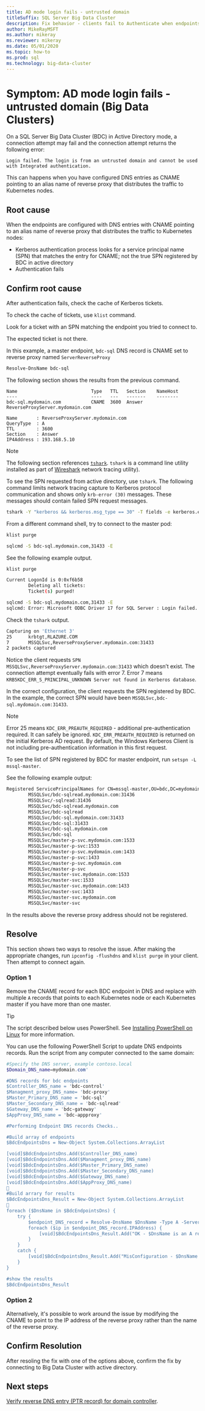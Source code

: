 ```yaml
---
title: AD mode login fails - untrusted domain
titleSuffix: SQL Server Big Data Cluster
description: Fix behavior - clients fail to Authenticate when endpoints DNS entries are configures as CNAME pointing to an alias name.
author: MikeRayMSFT
ms.author: mikeray
ms.reviewer: mikeray
ms.date: 05/01/2020
ms.topic: how-to
ms.prod: sql
ms.technology: big-data-cluster
---
```


# Symptom: AD mode login fails - untrusted domain (Big Data Clusters)

On a SQL Server Big Data Cluster (BDC) in Active Directory mode, a connection attempt may fail and the connection attempt returns the following error:

`Login failed. The login is from an untrusted domain and cannot be used with Integrated authentication.`

This can happens when you have configured DNS entries as CNAME pointing to an alias name of reverse proxy that distributes the traffic to Kubernetes nodes.

## Root cause

When the endpoints are configured with DNS entries with CNAME pointing to an alias name of reverse proxy that distributes the traffic to Kubernetes nodes:

- Kerberos authentication process looks for a service principal name (SPN) that matches the entry for CNAME; not the true SPN registered by BDC in active directory
- Authentication fails 

## Confirm root cause

After authentication fails, check the cache of Kerberos tickets. 

To check the cache of tickets, use `klist` command. 

Look for a ticket with an SPN matching the endpoint you tried to connect to.

The expected ticket is not there.

In this example, a master endpoint, `bdc-sql` DNS record is CNAME set to reverse proxy named `ServerReverseProxy`

```PowerShell
Resolve-DnsName bdc-sql
```

The following section shows the results from the previous command.

```
Name                           Type   TTL   Section    NameHost
----                           ----   ---   -------    --------
bdc-sql.mydomain.com           CNAME  3600  Answer     ReverseProxyServer.mydomain.com

Name       : ReverseProxyServer.mydomain.com
QueryType  : A
TTL        : 3600
Section    : Answer
IP4Address : 193.168.5.10
```

>[!NOTE]
>The following section references  [`tshark`](https://www.wireshark.org/docs/man-pages/tshark.html). `tshark` is a command line utility installed as part of [Wireshark](https://www.wireshark.org/docs/) network tracing utility).

To see the SPN requested from active directory, use `tshark`. The following command limits network tracing capture to Kerberos protocol communication and shows only `krb-error (30)` messages. These messages should contain failed SPN request messages.

```bash
tshark -Y "kerberos && kerberos.msg_type == 30" -T fields -e kerberos.error_code -e kerberos.SNameString
```

From a different command shell, try to connect to the master pod:

```bash
klist purge

sqlcmd -S bdc-sql.mydomain.com,31433 -E
```

See the following example output.

```bash
klist purge

Current LogonId is 0:0xf6b58
        Deleting all tickets:
        Ticket(s) purged!

sqlcmd -S bdc-sql.mydomain.com,31433 -E
sqlcmd: Error: Microsoft ODBC Driver 17 for SQL Server : Login failed. The login is from an untrusted domain and cannot be used with Integrated authentication.
```

Check the `tshark` output. 

```bash
Capturing on 'Ethernet 3'
25      krbtgt,RLAZURE.COM
7       MSSQLSvc,ReverseProxyServer.mydomain.com:31433
2 packets captured
```

Notice the client requests `SPN MSSQLSvc,ReverseProxyServer.mydomain.com:31433` which doesn’t exist. The connection attempt eventually fails with error 7. Error 7 means `KRB5KDC_ERR_S_PRINCIPAL_UNKNOWN Server not found in Kerberos database`.

In the correct configuration, the client requests the SPN registered by BDC. In the example, the correct SPN would have been `MSSQLSvc,bdc-sql.mydomain.com:31433`.

>[!NOTE]
>Error 25 means `KDC_ERR_PREAUTH_REQUIRED` - additional pre-authentication required. It can safely be ignored. `KDC_ERR_PREAUTH_REQUIRED` is returned on the initial Kerberos AD request. By default, the Windows Kerberos Client is not including pre-authentication information in this first request.

To see the list of SPN registered by BDC for master endpoint, run `setspn -L mssql-master`. 

See the following example output:

```bash
Registered ServicePrincipalNames for CN=mssql-master,OU=bdc,DC=mydomain,DC=com:
        MSSQLSvc/bdc-sqlread.mydomain.com:31436
        MSSQLSvc/-sqlread:31436
        MSSQLSvc/bdc-sqlread.mydomain.com
        MSSQLSvc/bdc-sqlread
        MSSQLSvc/bdc-sql.mydomain.com:31433
        MSSQLSvc/bdc-sql:31433
        MSSQLSvc/bdc-sql.mydomain.com
        MSSQLSvc/bdc-sql
        MSSQLSvc/master-p-svc.mydomain.com:1533
        MSSQLSvc/master-p-svc:1533
        MSSQLSvc/master-p-svc.mydomain.com:1433
        MSSQLSvc/master-p-svc:1433
        MSSQLSvc/master-p-svc.mydomain.com
        MSSQLSvc/master-p-svc
        MSSQLSvc/master-svc.mydomain.com:1533
        MSSQLSvc/master-svc:1533
        MSSQLSvc/master-svc.mydomain.com:1433
        MSSQLSvc/master-svc:1433
        MSSQLSvc/master-svc.mydomain.com
        MSSQLSvc/master-svc
```

In the results above the reverse proxy address should not be registered.

## Resolve

This section shows two ways to resolve the issue. After making the appropriate changes, run `ipconfig -flushdns` and `klist purge` in your client. Then attempt to connect again.

### Option 1

Remove the CNAME record for each BDC endpoint in DNS and replace with multiple `A` records that points to each Kubernetes node or each Kubernetes master if you have more than one master.

>[!TIP]
>The script described below uses PowerShell. See [Installing PowerShell on Linux](/powershell/scripting/install/installing-powershell-core-on-linux) for more information.

You can use the following PowerShell Script to update DNS endpoints records. Run the script from any computer connected to the same domain:

```powershell
#Specify the DNS server, example contoso.local
$Domain_DNS_name=mydomain.com'

#DNS records for bdc endpoints
$Controller_DNS_name = 'bdc-control'
$Managment_proxy_DNS_name= 'bdc-proxy'
$Master_Primary_DNS_name = 'bdc-sql'
$Master_Secondary_DNS_name = 'bdc-sqlread'
$Gateway_DNS_name = 'bdc-gateway'
$AppProxy_DNS_name = 'bdc-appproxy'

#Performing Endpoint DNS records Checks..

#Build array of endpoints 
$BdcEndpointsDns = New-Object System.Collections.ArrayList

[void]$BdcEndpointsDns.Add($Controller_DNS_name)
[void]$BdcEndpointsDns.Add($Managment_proxy_DNS_name)
[void]$BdcEndpointsDns.Add($Master_Primary_DNS_name)
[void]$BdcEndpointsDns.Add($Master_Secondary_DNS_name)
[void]$BdcEndpointsDns.Add($Gateway_DNS_name)
[void]$BdcEndpointsDns.Add($AppProxy_DNS_name)

#Build arrary for results 
$BdcEndpointsDns_Result = New-Object System.Collections.ArrayList

foreach ($DnsName in $BdcEndpointsDns) {
    try {
        $endpoint_DNS_record = Resolve-DnsName $DnsName -Type A -Server $Domain_DNS_IP_address -ErrorAction Stop 
        foreach ($ip in $endpoint_DNS_record.IPAddress) {
            [void]$BdcEndpointsDns_Result.Add("OK - $DnsName is an A record with an IP $ip")
        }
    }
    catch {
        [void]$BdcEndpointsDns_Result.Add("MisConfiguration - $DnsName is not an A record or does not exists")
    }  
}

#show the results 
$BdcEndpointsDns_Result
```

### Option 2

Alternatively, it's possible to work around the issue by modifying the CNAME to point to the IP address of the reverse proxy rather than the name of the reverse proxy.

## Confirm Resolution

After resoling the fix with one of the options above, confirm the fix by connecting to Big Data Cluster with active directory.

## Next steps

[Verify reverse DNS entry (PTR record) for domain controller](active-directory-deploy.md#verify-reverse-dns-entry-for-domain-controller).
